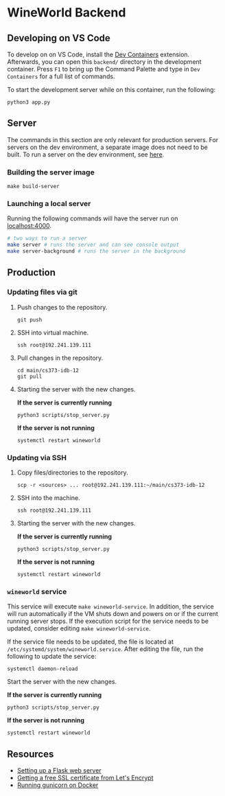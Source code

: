 # WineWorld Backend

## Developing on VS Code

To develop on on VS Code, install the [Dev Containers](https://marketplace.visualstudio.com/items?itemName=ms-vscode-remote.remote-containers) extension. Afterwards, you can open this `backend/` directory in the development container. Press `F1` to bring up the Command Palette and type in `Dev Containers` for a full list of commands.

To start the development server while on this container, run the following:

```console
python3 app.py
```

## Server

The commands in this section are only relevant for production servers. For servers on the dev environment, a separate image does not need to be built. To run a server on the dev environment, see [here](#developing-on-vs-code).

### Building the server image

```console
make build-server
```

### Launching a local server

Running the following commands will have the server run on [localhost:4000](localhost:4000).

```bash
# two ways to run a server
make server # runs the server and can see console output
make server-background # runs the server in the background
```

## Production

### Updating files via git

1. Push changes to the repository.
   
   ```console
   git push
   ```

2. SSH into virtual machine.
   
   ```console
   ssh root@192.241.139.111
   ```

3. Pull changes in the repository.
   
   ```console
   cd main/cs373-idb-12
   git pull
   ```

4. Starting the server with the new changes.
   
   **If the server is currently running**

   ```console
   python3 scripts/stop_server.py
   ```

   **If the server is not running**

   ```console
   systemctl restart wineworld
   ```

### Updating via SSH

1. Copy files/directories to the repository.

   ```console
   scp -r <sources> ... root@192.241.139.111:~/main/cs373-idb-12
   ```

2. SSH into the machine.
   
   ```console
   ssh root@192.241.139.111
   ```

3. Starting the server with the new changes.
   
   **If the server is currently running**

   ```console
   python3 scripts/stop_server.py
   ```

   **If the server is not running**

   ```console
   systemctl restart wineworld
   ```

### `wineworld` service

This service will execute `make wineworld-service`. In addition, the service will run automatically if the VM shuts down and powers on or if the current running server stops. If the execution script for the service needs to be updated, consider editing `make wineworld-service`. 

If the service file needs to be updated, the file is located at `/etc/systemd/system/wineworld.service`. After editing the file, run the following to update the service:

```console
systemctl daemon-reload
```

Start the server with the new changes.

**If the server is currently running**

```console
python3 scripts/stop_server.py
```

**If the server is not running**

```console
systemctl restart wineworld
```

## Resources

- [Setting up a Flask web server](https://www.youtube.com/watch?v=z5XiVh6v4uI)
- [Getting a free SSL certificate from Let's Encrypt](https://www.digitalocean.com/community/tutorials/how-to-serve-flask-applications-with-gunicorn-and-nginx-on-ubuntu-18-04#step-6-securing-the-application)
- [Running gunicorn on Docker](https://stackoverflow.com/a/49287903)

